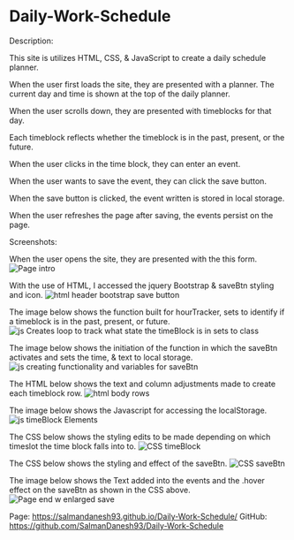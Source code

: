 # Daily-Work-Schedule
Description:

This site is utilizes HTML, CSS, & JavaScript to create a daily schedule planner.

When the user first loads the site, they are presented with a planner. The current day and time is shown at the top of the daily planner.

When the user scrolls down, they are presented with timeblocks for that day. 

Each timeblock reflects whether the timeblock is in the past, present, or the future.

When the user clicks in the time block, they can enter an event.

When the user wants to save the event, they can click the save button.

When the save button is clicked, the event written is stored in local storage.

When the user refreshes the page after saving, the events persist on the page.

Screenshots:

When the user opens the site, they are presented with the this form. 
![Page intro](https://user-images.githubusercontent.com/107973681/183508189-b63224ca-f83c-41e3-82bb-b2b073e4740c.png)

With the use of HTML, I accessed the jquery Bootstrap & saveBtn styling and icon.
![html header  bootstrap   save button](https://user-images.githubusercontent.com/107973681/183508224-356ae22c-083c-43f5-8317-efaf2b1bb9bb.png)

The image below shows the function built for hourTracker, sets to identify if a timeblock is in the past, present, or future.
![js  Creates loop to track what state the timeBlock is in  sets to class](https://user-images.githubusercontent.com/107973681/183509277-19c2f8ca-8766-4e90-89dd-544726db6e57.png)

The image below shows the initiation of the function in which the saveBtn activates and sets the time, & text to local storage.
![js  creating functionality and variables for saveBtn](https://user-images.githubusercontent.com/107973681/183508492-4aeb4de9-a903-49b0-8db1-887e72c2035c.png)

The HTML below shows the text and column adjustments made to create each timeblock row.
![html body    rows](https://user-images.githubusercontent.com/107973681/183512166-434e8530-6f5f-430c-a9fa-af5a6fa78255.png)

The image below shows the Javascript for accessing the localStorage.
![js  timeBlock Elements](https://user-images.githubusercontent.com/107973681/183511045-0d56fa8f-940b-471b-8a32-fa6e0ea4c68e.png)

The CSS below shows the styling edits to be made depending on which timeslot the time block falls into to.
![CSS timeBlock](https://user-images.githubusercontent.com/107973681/183513131-9a85b3a6-9473-4320-a1d4-94a2a225ab17.png)

The CSS below shows the styling and effect of the saveBtn. 
![CSS saveBtn](https://user-images.githubusercontent.com/107973681/183513116-1389292c-752b-466b-9358-e0840c8e7999.png)

The image below shows the Text added into the events and the .hover effect on the saveBtn as shown in the CSS above.
![Page end w  enlarged save](https://user-images.githubusercontent.com/107973681/183514374-2aa3b60a-9af3-41b1-9c31-e131b0b94a4e.png)


Page: https://salmandanesh93.github.io/Daily-Work-Schedule/
GitHub: https://github.com/SalmanDanesh93/Daily-Work-Schedule
